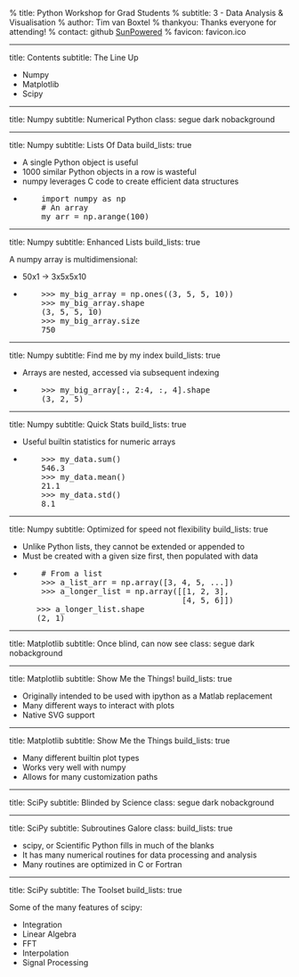 % title: Python Workshop for Grad Students
% subtitle: 3 - Data Analysis & Visualisation
% author: Tim van Boxtel
% thankyou: Thanks everyone for attending!
% contact: <span>github</span> <a href="http://github.com/sunpowered">SunPowered</a>
% favicon: favicon.ico

---
title: Contents
subtitle: The Line Up

- Numpy
- Matplotlib
- Scipy

---
title: Numpy
subtitle: Numerical Python
class: segue dark nobackground

---
title: Numpy
subtitle: Lists Of Data
build_lists: true

- A single Python object is useful
- 1000 similar Python objects in a row is wasteful
- numpy leverages C code to create efficient data structures
- <pre class="prettyprint" data-lang="python">
      import numpy as np
      # An array
      my_arr = np.arange(100)</pre>

---
title: Numpy
subtitle: Enhanced Lists
build_lists: true

A numpy array is multidimensional:

- 50x1 -> 3x5x5x10
- <pre class="prettyprint" data-lang="python">
      >>> my_big_array = np.ones((3, 5, 5, 10))
      >>> my_big_array.shape
      (3, 5, 5, 10)
      >>> my_big_array.size
      750</pre>

---
title: Numpy
subtitle: Find me by my index
build_lists: true

- Arrays are nested, accessed via subsequent indexing
- <pre class="prettyprint" data-lang="python">
      >>> my_big_array[:, 2:4, :, 4].shape
      (3, 2, 5)</pre>

---
title: Numpy
subtitle: Quick Stats
build_lists: true

- Useful builtin statistics for numeric arrays
- <pre class="prettyprint" data-lang="python">
      >>> my_data.sum()
      546.3
      >>> my_data.mean()
      21.1
      >>> my_data.std()
      8.1</pre>

---
title: Numpy
subtitle: Optimized for speed not flexibility
build_lists: true

- Unlike Python lists, they cannot be extended or appended to
- Must be created with a given size first, then populated with data
- <pre class="prettyprint" data-lang="python">
      # From a list
      >>> a_list_arr = np.array([3, 4, 5, ...])
      >>> a_longer_list = np.array([[1, 2, 3],
                                    [4, 5, 6]])
     >>> a_longer_list.shape
     (2, 1)</pre>

---
title: Matplotlib
subtitle: Once blind, can now see
class: segue dark nobackground

---
title: Matplotlib
subtitle: Show Me the Things!
build_lists: true

- Originally intended to be used with ipython as a Matlab replacement
- Many different ways to interact with plots
- Native SVG support

---
title: Matplotlib
subtitle: Show Me the Things
build_lists: true

- Many different builtin plot types
- Works very well with numpy
- Allows for many customization paths

---
title: SciPy
subtitle: Blinded by Science
class: segue dark nobackground

---
title: SciPy
subtitle: Subroutines Galore
class: build_lists: true

- scipy, or Scientific Python fills in much of the blanks
- It has many numerical routines for data processing and analysis
- Many routines are optimized in C or Fortran

---
title: SciPy
subtitle: The Toolset
build_lists: true

Some of the many features of scipy:

- Integration
- Linear Algebra
- FFT
- Interpolation
- Signal Processing

